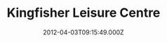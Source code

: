 ---
date: 2012-04-03T09:15:49.000Z
title: Kingfisher Leisure Centre
latitude: 52.03620184015773
longitude: 0.7340587308937416
category: checkin
---